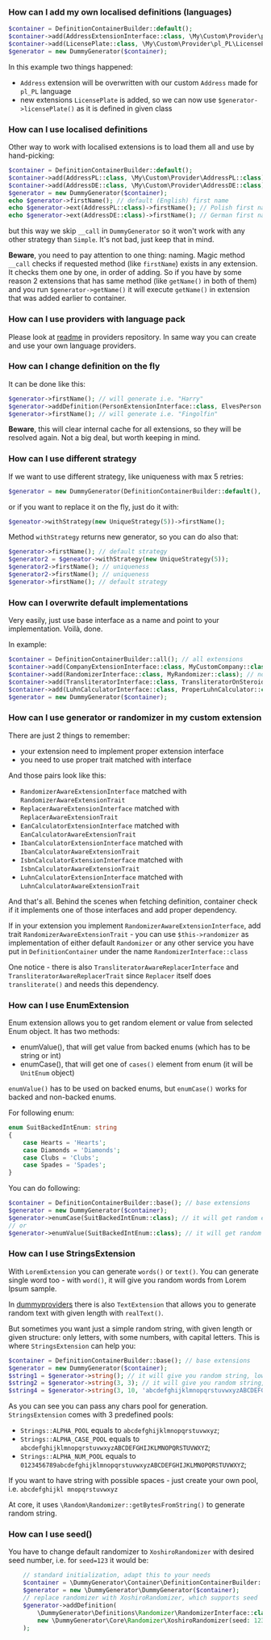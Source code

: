 ### How can I add my own localised definitions (languages)

```php
$container = DefinitionContainerBuilder::default();
$container->add(AddressExtensionInterface::class, \My\Custom\Provider\pl_PL\Address::class, ;
$container->add(LicensePlate::class, \My\Custom\Provider\pl_PL\LicensePlate::class);
$generator = new DummyGenerator($container);
```

In this example two things happened:
* `Address` extension will be overwritten with our custom `Address` made for `pl_PL` language
* new extensions `LicensePlate` is added, so we can now use `$generator->licensePlate()` as it is defined in given class

### How can I use localised definitions

Other way to work with localised extensions is to load them all and use by hand-picking:

```php
$container = DefinitionContainerBuilder::default();
$container->add(AddressPL::class, \My\Custom\Provider\AddressPL::class);
$container->add(AddressDE::class, \My\Custom\Provider\AddressDE::class);
$generator = new DummyGenerator($container);
echo $generator->firstName(); // default (English) first name
echo $generator->ext(AddressPL::class)->firstName(); // Polish first name
echo $generator->ext(AddressDE::class)->firstName(); // German first name
```

but this way we skip `__call` in `DummyGenerator` so it won't work with any other strategy than `Simple`. It's not bad, just keep that in mind.

**Beware**, you need to pay attention to one thing: naming. Magic method `__call` checks if requested method (like `firstName`) exists in any extension. It checks them one by one, in order of adding. So if you have by some reason 2 extensions that has same method (like `getName()` in both of them) and you run `$generator->getName()` it will execute `getName()` in extension that was added earlier to container.

### How can I use providers with language pack

Please look at [readme](https://github.com/johnykvsky/dummyproviders) in providers repository. In same way you can create and use your own language providers.

### How can I change definition on the fly

It can be done like this:

```php
$generator->firstName(); // will generate i.e. "Harry"
$generator->addDefinition(PersonExtensionInterface::class, ElvesPerson::class);
$generator->firstName(); // will generate i.e. "Fingolfin"
```

**Beware**, this will clear internal cache for all extensions, so they will be resolved again. Not a big deal, but worth keeping in mind.

### How can I use different strategy

If we want to use different strategy, like uniqueness with max 5 retries:

```php
$generator = new DummyGenerator(DefinitionContainerBuilder::default(), new UniqueStrategy(5));
```

or if you want to replace it on the fly, just do it with:

```php
$geneator->withStrategy(new UniqueStrategy(5))->firstName();
```

Method `withStrategy` returns new generator, so you can do also that:
```php
$generator->firstName(); // default strategy
$generator2 = $geneator->withStrategy(new UniqueStrategy(5));
$generator2->firstName(); // uniqueness
$generator2->firstName(); // uniqueness
$generator->firstName(); // default strategy
```

### How can I overwrite default implementations

Very easily, just use base interface as a name and point to your implementation. Voilà, done.

In example:
```php
$container = DefinitionContainerBuilder::all(); // all extensions
$container->add(CompanyExtensionInterface::class, MyCustomCompany::class); // now MyCustomerCountry will be used ie. for $generator->company()
$container->add(RandomizerInterface::class, MyRandomizer::class); // now MyRandomizer will be used for every internal call ie. to randomElement()
$container->add(TransliteratorInterface::class, TransliteratorOnSteroids::class); // now TransliteratorOnSteroids will be used for transliterate()  
$container->add(LuhnCalculatorInterface::class, ProperLuhnCalculator::class); // now ProperLuhnCalculator will be used Luhn operations 
$generator = new DummyGenerator($container);
```

### How can I use generator or randomizer in my custom extension

There are just 2 things to remember:

* your extension need to implement proper extension interface
* you need to use proper trait matched with interface

And those pairs look like this:

* `RandomizerAwareExtensionInterface` matched with `RandomizerAwareExtensionTrait`
* `ReplacerAwareExtensionInterface` matched with `ReplacerAwareExtensionTrait`
* `EanCalculatorExtensionInterface` matched with `EanCalculatorAwareExtensionTrait`
* `IbanCalculatorExtensionInterface` matched with `IbanCalculatorAwareExtensionTrait`
* `IsbnCalculatorExtensionInterface` matched with `IsbnCalculatorAwareExtensionTrait`
* `LuhnCalculatorExtensionInterface` matched with `LuhnCalculatorAwareExtensionTrait`

And that's all. Behind the scenes when fetching definition, container check if it implements one of those interfaces and add proper dependency. 

If in your extension you implement `RandomizerAwareExtensionInterface`, add trait `RandomizerAwareExtensionTrait` - you can use `$this->randomizer` as implementation of either default `Randomizer` or any other service you have put in `DefinitionContainer` under the name `RandomizerInterface::class`

One notice - there is also `TransliteratorAwareReplacerInterface` and `TransliteratorAwareReplacerTrait` since `Replacer` itself does `transliterate()` and needs this dependency.

### How can I use EnumExtension

Enum extension allows you to get random element or value from selected Enum object. It has two methods:
 * enumValue(), that will get value from backed enums (which has to be string or int)
 * enumCase(), that will get one of `cases()` element from enum (it will be `UnitEnum` object) 

`enumValue()` has to be used on backed enums, but `enumCase()` works for backed and non-backed enums.

For following enum:

```php
enum SuitBackedIntEnum: string
{
    case Hearts = 'Hearts';
    case Diamonds = 'Diamonds';
    case Clubs = 'Clubs';
    case Spades = 'Spades';
}
```

You can do following:

```php
$container = DefinitionContainerBuilder::base(); // base extensions 
$generator = new DummyGenerator($container);
$generator->enumCase(SuitBackedIntEnum::class); // it will get random element, i.e. SuitBackedIntEnum::Diamonds
// or
$generator->enumValue(SuitBackedIntEnum::class); // it will get random value, i.e. "Spades"
```

### How can I use StringsExtension

With `LoremExtension` you can generate `words()` or `text()`. You can generate single word too - with `word()`, it will give you random words from Lorem Ipsum sample.

In [dummyproviders](https://github.com/johnykvsky/dummyproviders) there is also `TextExtension` that allows you to generate random text with given length with `realText()`.

But sometimes you want just a simple random string, with given length or given structure: only letters, with some numbers, with capital letters. This is where `StringsExtension` can help you:

```php
$container = DefinitionContainerBuilder::base(); // base extensions 
$generator = new DummyGenerator($container);
$string1 = $generator->string(); // it will give you random string, lowercase, with length between 3 and 8
$string2 = $generator->string(3, 3); // it will give you random string, lowercase, with length equal to 3
$string4 = $generator->string(3, 10, 'abcdefghijklmnopqrstuvwxyzABCDEFGHIJKLMNOPQRSTUVWXYZ'); // it will give you random string, mixed case, with length from 3 to 10
```

As you can see you can pass any chars pool for generation. `StringsExtension` comes with 3 predefined pools:

 * `Strings::ALPHA_POOL` equals to `abcdefghijklmnopqrstuvwxyz`;
 * `Strings::ALPHA_CASE_POOL` equals to `abcdefghijklmnopqrstuvwxyzABCDEFGHIJKLMNOPQRSTUVWXYZ`;
 * `Strings::ALPHA_NUM_POOL` equals to `0123456789abcdefghijklmnopqrstuvwxyzABCDEFGHIJKLMNOPQRSTUVWXYZ`;

If you want to have string with possible spaces - just create your own pool, i.e. `abcdefghijkl mnopqrstuvwxyz`

At core, it uses `\Random\Randomizer::getBytesFromString()` to generate random string.

### How can I use seed()

You have to change default randomizer to `XoshiroRandomizer` with desired seed number, i.e. for `seed=123` it would be:

```php
    // standard initialization, adapt this to your needs
    $container = \DummyGenerator\Container\DefinitionContainerBuilder::base();
    $generator = new \DummyGenerator\DummyGenerator($container);  
    // replace randomizer with XoshiroRandomizer, which supports seed
    $generator->addDefinition(
        \DummyGenerator\Definitions\Randomizer\RandomizerInterface::class,
        new \DummyGenerator\Core\Randomizer\XoshiroRandomizer(seed: 123)
    );
```
